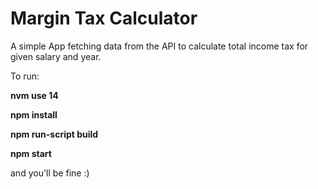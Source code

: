 # Margin Tax Calculator

A simple App fetching data from the API to calculate total income tax for given salary and year.

To run:

**nvm use 14**

**npm install**

**npm run-script build**

**npm start**

and you'll be fine :)